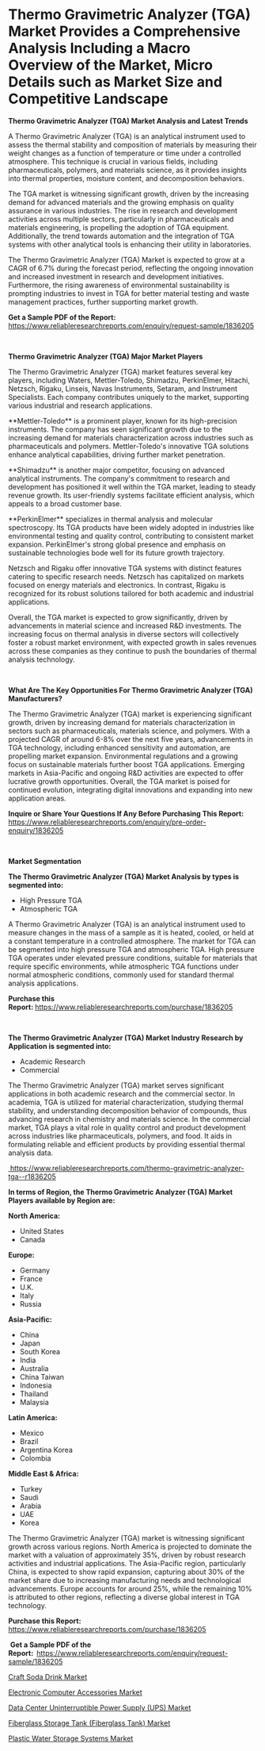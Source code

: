 <p><h1>Thermo Gravimetric Analyzer (TGA) Market Provides a Comprehensive Analysis Including a Macro Overview of the Market, Micro Details such as Market Size and Competitive Landscape</h1></p><p><strong>Thermo Gravimetric Analyzer (TGA) Market Analysis and Latest Trends</strong></p>
<p><p>A Thermo Gravimetric Analyzer (TGA) is an analytical instrument used to assess the thermal stability and composition of materials by measuring their weight changes as a function of temperature or time under a controlled atmosphere. This technique is crucial in various fields, including pharmaceuticals, polymers, and materials science, as it provides insights into thermal properties, moisture content, and decomposition behaviors.</p><p>The TGA market is witnessing significant growth, driven by the increasing demand for advanced materials and the growing emphasis on quality assurance in various industries. The rise in research and development activities across multiple sectors, particularly in pharmaceuticals and materials engineering, is propelling the adoption of TGA equipment. Additionally, the trend towards automation and the integration of TGA systems with other analytical tools is enhancing their utility in laboratories.</p><p>The Thermo Gravimetric Analyzer (TGA) Market is expected to grow at a CAGR of 6.7% during the forecast period, reflecting the ongoing innovation and increased investment in research and development initiatives. Furthermore, the rising awareness of environmental sustainability is prompting industries to invest in TGA for better material testing and waste management practices, further supporting market growth.</p></p>
<p><strong>Get a Sample PDF of the Report:&nbsp;</strong> <a href="https://www.reliableresearchreports.com/enquiry/request-sample/1836205?utm_campaign=33&utm_medium=2&utm_source=Github&utm_content=ia&utm_term=31122024&utm_id=thermo-gravimetric-analyzer-tga">https://www.reliableresearchreports.com/enquiry/request-sample/1836205</a></p>
<p>&nbsp;</p>
<p><strong>Thermo Gravimetric Analyzer (TGA) Major Market Players</strong></p>
<p><p>The Thermo Gravimetric Analyzer (TGA) market features several key players, including Waters, Mettler-Toledo, Shimadzu, PerkinElmer, Hitachi, Netzsch, Rigaku, Linseis, Navas Instruments, Setaram, and Instrument Specialists. Each company contributes uniquely to the market, supporting various industrial and research applications.</p><p>**Mettler-Toledo** is a prominent player, known for its high-precision instruments. The company has seen significant growth due to the increasing demand for materials characterization across industries such as pharmaceuticals and polymers. Mettler-Toledo's innovative TGA solutions enhance analytical capabilities, driving further market penetration.</p><p>**Shimadzu** is another major competitor, focusing on advanced analytical instruments. The company's commitment to research and development has positioned it well within the TGA market, leading to steady revenue growth. Its user-friendly systems facilitate efficient analysis, which appeals to a broad customer base.</p><p>**PerkinElmer** specializes in thermal analysis and molecular spectroscopy. Its TGA products have been widely adopted in industries like environmental testing and quality control, contributing to consistent market expansion. PerkinElmer's strong global presence and emphasis on sustainable technologies bode well for its future growth trajectory.</p><p>Netzsch and Rigaku offer innovative TGA systems with distinct features catering to specific research needs. Netzsch has capitalized on markets focused on energy materials and electronics. In contrast, Rigaku is recognized for its robust solutions tailored for both academic and industrial applications.</p><p>Overall, the TGA market is expected to grow significantly, driven by advancements in material science and increased R&D investments. The increasing focus on thermal analysis in diverse sectors will collectively foster a robust market environment, with expected growth in sales revenues across these companies as they continue to push the boundaries of thermal analysis technology.</p></p>
<p>&nbsp;</p>
<p><strong>What Are The Key Opportunities For Thermo Gravimetric Analyzer (TGA) Manufacturers?</strong></p>
<p><p>The Thermo Gravimetric Analyzer (TGA) market is experiencing significant growth, driven by increasing demand for materials characterization in sectors such as pharmaceuticals, materials science, and polymers. With a projected CAGR of around 6-8% over the next five years, advancements in TGA technology, including enhanced sensitivity and automation, are propelling market expansion. Environmental regulations and a growing focus on sustainable materials further boost TGA applications. Emerging markets in Asia-Pacific and ongoing R&D activities are expected to offer lucrative growth opportunities. Overall, the TGA market is poised for continued evolution, integrating digital innovations and expanding into new application areas.</p></p>
<p><strong>Inquire or Share Your Questions If Any Before Purchasing This Report:</strong> <a href="https://www.reliableresearchreports.com/enquiry/pre-order-enquiry/1836205?utm_campaign=33&utm_medium=2&utm_source=Github&utm_content=ia&utm_term=31122024&utm_id=thermo-gravimetric-analyzer-tga">https://www.reliableresearchreports.com/enquiry/pre-order-enquiry/1836205</a></p>
<p>&nbsp;</p>
<p><strong>Market Segmentation</strong></p>
<p><strong>The Thermo Gravimetric Analyzer (TGA) Market Analysis by types is segmented into:</strong></p>
<p><ul><li>High Pressure TGA</li><li>Atmospheric TGA</li></ul></p>
<p><p>A Thermo Gravimetric Analyzer (TGA) is an analytical instrument used to measure changes in the mass of a sample as it is heated, cooled, or held at a constant temperature in a controlled atmosphere. The market for TGA can be segmented into high pressure TGA and atmospheric TGA. High pressure TGA operates under elevated pressure conditions, suitable for materials that require specific environments, while atmospheric TGA functions under normal atmospheric conditions, commonly used for standard thermal analysis applications.</p></p>
<p><strong>Purchase this Report:&nbsp;</strong><a href="https://www.reliableresearchreports.com/purchase/1836205?utm_campaign=33&utm_medium=2&utm_source=Github&utm_content=ia&utm_term=31122024&utm_id=thermo-gravimetric-analyzer-tga">https://www.reliableresearchreports.com/purchase/1836205</a></p>
<p>&nbsp;</p>
<p><strong>The Thermo Gravimetric Analyzer (TGA) Market Industry Research by Application is segmented into:</strong></p>
<p><ul><li>Academic Research</li><li>Commercial</li></ul></p>
<p><p>The Thermo Gravimetric Analyzer (TGA) market serves significant applications in both academic research and the commercial sector. In academia, TGA is utilized for material characterization, studying thermal stability, and understanding decomposition behavior of compounds, thus advancing research in chemistry and materials science. In the commercial market, TGA plays a vital role in quality control and product development across industries like pharmaceuticals, polymers, and food. It aids in formulating reliable and efficient products by providing essential thermal analysis data.</p></p>
<p><a href="https://www.reliableresearchreports.com/thermo-gravimetric-analyzer-tga--r1836205?utm_campaign=33&utm_medium=2&utm_source=Github&utm_content=ia&utm_term=31122024&utm_id=thermo-gravimetric-analyzer-tga">&nbsp;https://www.reliableresearchreports.com/thermo-gravimetric-analyzer-tga--r1836205</a></p>
<p><strong>In terms of Region, the Thermo Gravimetric Analyzer (TGA) Market Players available by Region are:</strong></p>
<p>
    <p> <strong> North America: </strong>
        <ul>
            <li>United States</li>
            <li>Canada</li>
        </ul>
        </p> 
    <p> <strong> Europe: </strong>
        <ul>
            <li>Germany</li>
            <li>France</li>
            <li>U.K.</li>
            <li>Italy</li>
            <li>Russia</li>
        </ul>
        </p> 
    <p> <strong> Asia-Pacific: </strong>
        <ul>
            <li>China</li>
            <li>Japan</li>
            <li>South Korea</li>
            <li>India</li>
            <li>Australia</li>
            <li>China Taiwan</li>
            <li>Indonesia</li>
            <li>Thailand</li>
            <li>Malaysia</li>
        </ul>
        </p> 
    <p> <strong> Latin America: </strong>
        <ul>
            <li>Mexico</li>
            <li>Brazil</li>
            <li>Argentina Korea</li>
            <li>Colombia</li>
        </ul>
        </p> 
    <p> <strong> Middle East & Africa: </strong>
        <ul>
            <li>Turkey</li>
            <li>Saudi</li>
            <li>Arabia</li>
            <li>UAE</li>
            <li>Korea</li>
        </ul>
    </p>
    </p>
<p><p>The Thermo Gravimetric Analyzer (TGA) market is witnessing significant growth across various regions. North America is projected to dominate the market with a valuation of approximately 35%, driven by robust research activities and industrial applications. The Asia-Pacific region, particularly China, is expected to show rapid expansion, capturing about 30% of the market share due to increasing manufacturing needs and technological advancements. Europe accounts for around 25%, while the remaining 10% is attributed to other regions, reflecting a diverse global interest in TGA technology.</p></p>
<p><strong>Purchase this Report: </strong><a href="https://www.reliableresearchreports.com/purchase/1836205?utm_campaign=33&utm_medium=2&utm_source=Github&utm_content=ia&utm_term=31122024&utm_id=thermo-gravimetric-analyzer-tga">https://www.reliableresearchreports.com/purchase/1836205</a></p>
<p>&nbsp;<strong>Get a Sample PDF of the Report:&nbsp;&nbsp;</strong><a href="https://www.reliableresearchreports.com/enquiry/request-sample/1836205?utm_campaign=33&utm_medium=2&utm_source=Github&utm_content=ia&utm_term=31122024&utm_id=thermo-gravimetric-analyzer-tga">https://www.reliableresearchreports.com/enquiry/request-sample/1836205</a></p>
<p><strong></strong></p>
<p><p><a href="https://github.com/yoshih12/Market-Research-Report-List-4/blob/main/craft-soda-drink-market.md?utm_campaign=33&utm_medium=2&utm_source=Github&utm_content=ia&utm_term=31122024&utm_id=thermo-gravimetric-analyzer-tga">Craft Soda Drink Market</a></p><p><a href="https://github.com/ryanbell8967/Market-Research-Report-List-1/blob/main/electronic-computer-accessories-market.md?utm_campaign=33&utm_medium=2&utm_source=Github&utm_content=ia&utm_term=31122024&utm_id=thermo-gravimetric-analyzer-tga">Electronic Computer Accessories Market</a></p><p><a href="https://github.com/chongseney974/Market-Research-Report-List-1/blob/main/data-center-uninterruptible-power-supply-ups-market.md?utm_campaign=33&utm_medium=2&utm_source=Github&utm_content=ia&utm_term=31122024&utm_id=thermo-gravimetric-analyzer-tga">Data Center Uninterruptible Power Supply (UPS) Market</a></p><p><a href="https://github.com/nathaliehurles7142/Market-Research-Report-List-1/blob/main/fiberglass-storage-tank-fiberglass-tank-market.md?utm_campaign=33&utm_medium=2&utm_source=Github&utm_content=ia&utm_term=31122024&utm_id=thermo-gravimetric-analyzer-tga">Fiberglass Storage Tank (Fiberglass Tank) Market</a></p><p><a href="https://github.com/rosalinebhakta48/Market-Research-Report-List-1/blob/main/plastic-water-storage-systems-market.md?utm_campaign=33&utm_medium=2&utm_source=Github&utm_content=ia&utm_term=31122024&utm_id=thermo-gravimetric-analyzer-tga">Plastic Water Storage Systems Market</a></p></p>